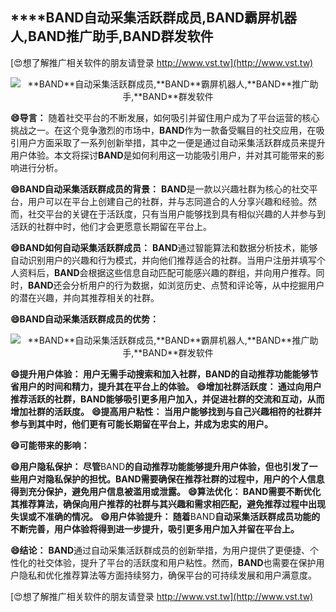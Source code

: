## ****BAND**自动采集活跃群成员,**BAND**霸屏机器人,**BAND**推广助手,**BAND**群发软件**

[😍想了解推广相关软件的朋友请登录 http://www.vst.tw](http://www.vst.tw)

 <center><img src="https://vst.tw/MP4/tuiguang/png/8.png" alt="**BAND**自动采集活跃群成员,**BAND**霸屏机器人,**BAND**推广助手,**BAND**群发软件"></center>

**😄导言：**
随着社交平台的不断发展，如何吸引并留住用户成为了平台运营的核心挑战之一。在这个竞争激烈的市场中，**BAND**作为一款备受瞩目的社交应用，在吸引用户方面采取了一系列创新举措，其中之一便是通过自动采集活跃群成员来提升用户体验。本文将探讨**BAND**是如何利用这一功能吸引用户，并对其可能带来的影响进行分析。

**😄**BAND**自动采集活跃群成员的背景：**
**BAND**是一款以兴趣社群为核心的社交平台，用户可以在平台上创建自己的社群，并与志同道合的人分享兴趣和经验。然而，社交平台的关键在于活跃度，只有当用户能够找到具有相似兴趣的人并参与到活跃的社群中时，他们才会更愿意长期留在平台上。

**😄**BAND**如何自动采集活跃群成员：**
**BAND**通过智能算法和数据分析技术，能够自动识别用户的兴趣和行为模式，并向他们推荐适合的社群。当用户注册并填写个人资料后，**BAND**会根据这些信息自动匹配可能感兴趣的群组，并向用户推荐。同时，**BAND**还会分析用户的行为数据，如浏览历史、点赞和评论等，从中挖掘用户的潜在兴趣，并向其推荐相关的社群。

**😄**BAND**自动采集活跃群成员的优势：**

 <center><img src="https://vst.tw/MP4/tuiguang/png/6.png" alt="**BAND**自动采集活跃群成员,**BAND**霸屏机器人,**BAND**推广助手,**BAND**群发软件"></center>

**😄提升用户体验： 用户无需手动搜索和加入社群，**BAND**的自动推荐功能能够节省用户的时间和精力，提升其在平台上的体验。**
**😄增加社群活跃度： 通过向用户推荐活跃的社群，**BAND**能够吸引更多用户加入，并促进社群的交流和互动，从而增加社群的活跃度。**
**😄提高用户粘性： 当用户能够找到与自己兴趣相符的社群并参与到其中时，他们更有可能长期留在平台上，并成为忠实的用户。**

**😄可能带来的影响：**

**😄用户隐私保护： 尽管**BAND**的自动推荐功能能够提升用户体验，但也引发了一些用户对隐私保护的担忧。**BAND**需要确保在推荐社群的过程中，用户的个人信息得到充分保护，避免用户信息被滥用或泄露。**
**😄算法优化： **BAND**需要不断优化其推荐算法，确保向用户推荐的社群与其兴趣和需求相匹配，避免推荐过程中出现失误或不准确的情况。**
**😄用户体验提升： 随着**BAND**自动采集活跃群成员功能的不断完善，用户体验将得到进一步提升，吸引更多用户加入并留在平台上。**

**😄结论：**
**BAND**通过自动采集活跃群成员的创新举措，为用户提供了更便捷、个性化的社交体验，提升了平台的活跃度和用户粘性。然而，**BAND**也需要在保护用户隐私和优化推荐算法等方面持续努力，确保平台的可持续发展和用户满意度。

[😍想了解推广相关软件的朋友请登录 http://www.vst.tw](http://www.vst.tw)



